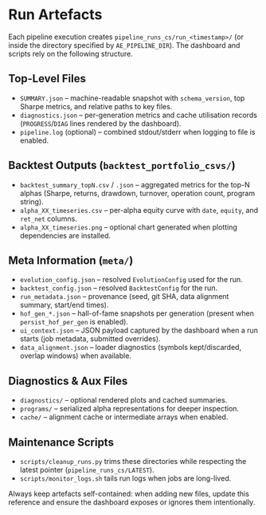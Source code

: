 # Run Artefacts

Each pipeline execution creates `pipeline_runs_cs/run_<timestamp>/` (or inside the directory specified by `AE_PIPELINE_DIR`). The dashboard and scripts rely on the following structure.

## Top-Level Files
- `SUMMARY.json` – machine-readable snapshot with `schema_version`, top Sharpe metrics, and relative paths to key files.
- `diagnostics.json` – per-generation metrics and cache utilisation records (`PROGRESS`/`DIAG` lines rendered by the dashboard).
- `pipeline.log` (optional) – combined stdout/stderr when logging to file is enabled.

## Backtest Outputs (`backtest_portfolio_csvs/`)
- `backtest_summary_topN.csv` / `.json` – aggregated metrics for the top-N alphas (Sharpe, returns, drawdown, turnover, operation count, program string).
- `alpha_XX_timeseries.csv` – per-alpha equity curve with `date`, `equity`, and `ret_net` columns.
- `alpha_XX_timeseries.png` – optional chart generated when plotting dependencies are installed.

## Meta Information (`meta/`)
- `evolution_config.json` – resolved `EvolutionConfig` used for the run.
- `backtest_config.json` – resolved `BacktestConfig` for the run.
- `run_metadata.json` – provenance (seed, git SHA, data alignment summary, start/end times).
- `hof_gen_*.json` – hall-of-fame snapshots per generation (present when `persist_hof_per_gen` is enabled).
- `ui_context.json` – JSON payload captured by the dashboard when a run starts (job metadata, submitted overrides).
- `data_alignment.json` – loader diagnostics (symbols kept/discarded, overlap windows) when available.

## Diagnostics & Aux Files
- `diagnostics/` – optional rendered plots and cached summaries.
- `programs/` – serialized alpha representations for deeper inspection.
- `cache/` – alignment cache or intermediate arrays when enabled.

## Maintenance Scripts
- `scripts/cleanup_runs.py` trims these directories while respecting the latest pointer (`pipeline_runs_cs/LATEST`).
- `scripts/monitor_logs.sh` tails run logs when jobs are long-lived.

Always keep artefacts self-contained: when adding new files, update this reference and ensure the dashboard exposes or ignores them intentionally.
